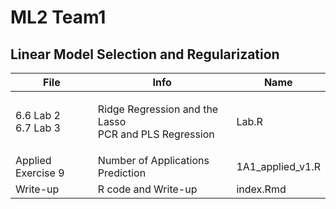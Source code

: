 # ML2 Team1
## Linear Model Selection and Regularization
| File                          | Info                                                            | Name
| ----------------------------- | --------------------------------------------------------------- | --------------
| <p>6.6 Lab 2<br>6.7 Lab 3</p> | <p>Ridge Regression and the Lasso<br>PCR and PLS Regression</p> | Lab.R
| Applied Exercise 9            | Number of Applications Prediction                               | 1A1_applied_v1.R
| Write-up                      | R code and Write-up                                             | index.Rmd
